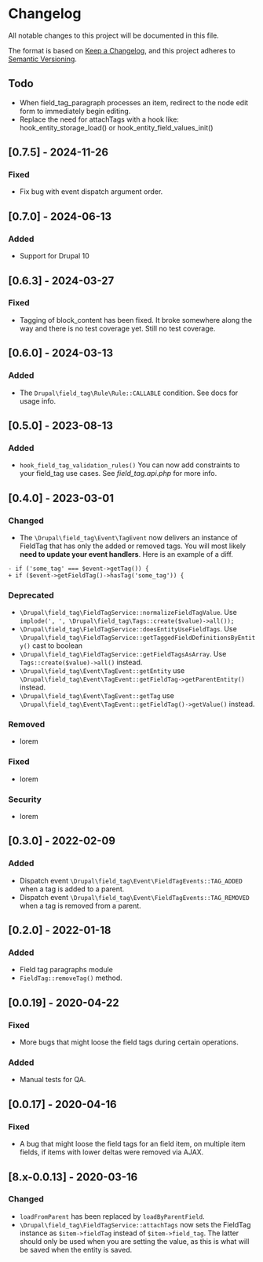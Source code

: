 <!--
id: changelog
tags: ''
-->

# Changelog

All notable changes to this project will be documented in this file.

The format is based on [Keep a Changelog](https://keepachangelog.com/en/1.0.0/), and this project adheres to [Semantic Versioning](https://semver.org/spec/v2.0.0.html).

## Todo

- When field_tag_paragraph processes an item, redirect to the node edit form to immediately begin editing.
- Replace the need for attachTags with a hook like: hook_entity_storage_load() or hook_entity_field_values_init()

## [0.7.5] - 2024-11-26

### Fixed

- Fix bug with event dispatch argument order.

## [0.7.0] - 2024-06-13

### Added

- Support for Drupal 10

## [0.6.3] - 2024-03-27

### Fixed

- Tagging of block_content has been fixed. It broke somewhere along the way and there is no test coverage yet. Still no test coverage.

## [0.6.0] - 2024-03-13

### Added

- The `Drupal\field_tag\Rule\Rule::CALLABLE` condition. See docs for usage info.

## [0.5.0] - 2023-08-13

### Added

- `hook_field_tag_validation_rules()`  You can now add constraints to your field_tag use cases. See _field_tag.api.php_ for more info.

## [0.4.0] - 2023-03-01

### Changed

- The `\Drupal\field_tag\Event\TagEvent` now delivers an instance of FieldTag that has only the added or removed tags. You will most likely **need to update your event handlers**. Here is an example of a diff.

```
- if ('some_tag' === $event->getTag()) {
+ if ($event->getFieldTag()->hasTag('some_tag')) {
```

### Deprecated

- `\Drupal\field_tag\FieldTagService::normalizeFieldTagValue`. Use `implode(', ', \Drupal\field_tag\Tags::create($value)->all());`
- `\Drupal\field_tag\FieldTagService::doesEntityUseFieldTags`. Use `\Drupal\field_tag\FieldTagService::getTaggedFieldDefinitionsByEntity()` cast to boolean
- `\Drupal\field_tag\FieldTagService::getFieldTagsAsArray`. Use `Tags::create($value)->all()` instead.
- `\Drupal\field_tag\Event\TagEvent::getEntity` use `\Drupal\field_tag\Event\TagEvent::getFieldTag->getParentEntity()` instead.
- `\Drupal\field_tag\Event\TagEvent::getTag` use `\Drupal\field_tag\Event\TagEvent::getFieldTag()->getValue()` instead.

### Removed

- lorem

### Fixed

- lorem

### Security

- lorem

## [0.3.0] - 2022-02-09

### Added

- Dispatch event `\Drupal\field_tag\Event\FieldTagEvents::TAG_ADDED` when a tag is added to a parent.
- Dispatch event `\Drupal\field_tag\Event\FieldTagEvents::TAG_REMOVED` when a tag is removed from a parent.

## [0.2.0] - 2022-01-18

### Added

- Field tag paragraphs module
- `FieldTag::removeTag()` method.

## [0.0.19] - 2020-04-22

### Fixed

- More bugs that might loose the field tags during certain operations.

### Added

- Manual tests for QA.

## [0.0.17] - 2020-04-16

### Fixed

- A bug that might loose the field tags for an field item, on multiple item fields, if items with lower deltas were removed via AJAX.

## [8.x-0.0.13] - 2020-03-16

### Changed

- `loadFromParent` has been replaced by `loadByParentField`.
- `\Drupal\field_tag\FieldTagService::attachTags` now sets the FieldTag instance as `$item->fieldTag` instead of `$item->field_tag`. The latter should only be used when you are setting the value, as this is what will be saved when the entity is saved.
